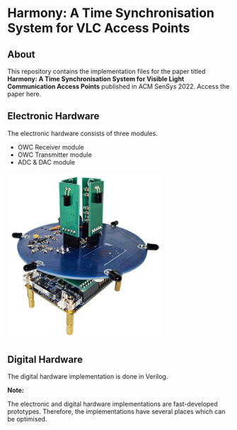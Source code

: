 # Harmony: A Time Synchronisation System for VLC Access Points

## About
This repository contains the implementation files for the paper titled **Harmony: A Time Synchronisation System for Visible Light Communication Access Points** published in ACM SenSys 2022. Access the paper here.

## Electronic Hardware

The electronic hardware consists of three modules.
* OWC Receiver module
* OWC Transmitter module
* ADC & DAC module

<img src="electronic/full-board-stack-low-res.png" width="350">

## Digital Hardware

The digital hardware implementation is done in Verilog.

**Note:**

The electronic and digital hardware implementations are fast-developed prototypes. Therefore, the implementations have several places which can be optimised.